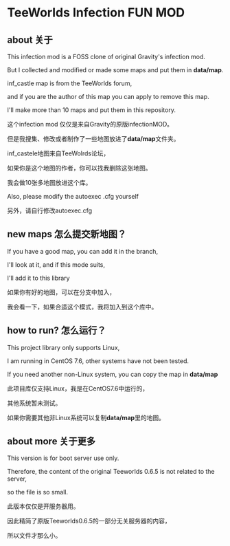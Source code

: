 # TeeWorlds Infection FUN MOD
## about 关于
This infection mod is a FOSS clone of original Gravity's infection mod.

But I collected and modified or made some maps and put them in **data/map**.  

inf_castle map is from the TeeWorlds forum, 

and if you are the author of this map you can apply to remove this map.

I'll make more than 10 maps and put them in this repository.

这个infection mod 仅仅是来自Gravity的原版infectionMOD。

但是我搜集、修改或者制作了一些地图放进了**data/map**文件夹。

inf_castele地图来自TeeWolrds论坛，

如果你是这个地图的作者，你可以找我删除这张地图。

我会做10张多地图放进这个库。

Also, please modify the autoexec .cfg yourself

另外，请自行修改autoexec.cfg

## new maps 怎么提交新地图？

If you have a good map, you can add it in the branch,

I'll look at it, and if this mode suits, 

I'll add it to this library


如果你有好的地图，可以在分支中加入，

我会看一下，如果合适这个模式，我将加入到这个库中。

## how to run? 怎么运行？

This project library only supports Linux,

I am running in CentOS 7.6, other systems have not been tested.

If you need another non-Linux system, you can copy the map in **data/map**

此项目库仅支持Linux，我是在CentOS7.6中运行的，

其他系统暂未测试。

如果你需要其他非Linux系统可以复制**data/map**里的地图。

## about more 关于更多
This version is for boot server use only. 

Therefore, the content of the original Teeworlds 0.6.5 is not related to the server,

so the file is so small.
 
此版本仅仅是开服务器用。

因此精简了原版Teeworlds0.6.5的一部分无关服务器的内容，

所以文件才那么小。
